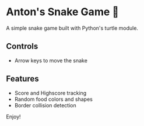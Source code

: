 # Anton's Snake Game 🐍

A simple snake game built with Python's turtle module.

## Controls
- Arrow keys to move the snake

## Features
- Score and Highscore tracking
- Random food colors and shapes
- Border collision detection

Enjoy!
